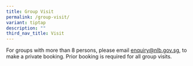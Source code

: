 ```yaml
---
title: Group Visit
permalink: /group-visit/
variant: tiptap
description: ""
third_nav_title: Visit
---
```

<p>For groups with more than 8 persons, please email <a href="mailto:enquiry@nlb.gov.sg" rel="noopener noreferrer nofollow" target="_blank">enquiry@nlb.gov.sg</a>, to make a private
booking. Prior booking is required for all group visits.</p>